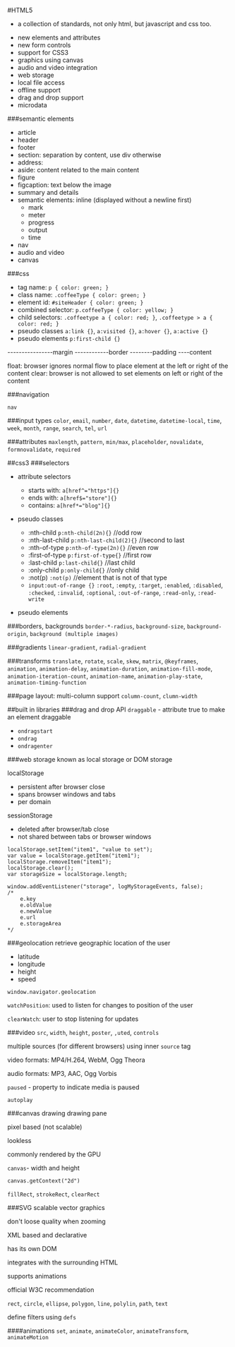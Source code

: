 #HTML5
- a collection of standards, not only html, but javascript and css too.

* new elements and attributes
* new form controls
* support for CSS3
* graphics using canvas
* audio and video integration
* web storage
* local file access
* offline support
* drag and drop support
* microdata

###semantic elements
- article
- header
- footer
- section: separation by content, use div otherwise
- address: 
- aside: content related to the main content
- figure
- figcaption: text below the image
- summary and details
- semantic elements: inline (displayed without a newline first)
    * mark
    * meter
    * progress
    * output
    * time
- nav
- audio and video
- canvas

###css
- tag name: `p { color: green; }`
- class name: `.coffeeType { color: green; }`
- element id: `#siteHeader { color: green; }`
- combined selector: `p.coffeeType { color: yellow; }`
- child selectors: `.coffeetype a { color: red; }`, `.coffeetype > a { color: red; }`
- pseudo classes `a:link {}`, `a:visited {}`, `a:hover {}`, `a:active {}`
- pseudo elements `p:first-child {}`

----------------margin
    ------------border
        --------padding
            ----content

float: browser ignores normal flow to place element at the left or right of the content
clear: browser is not allowed to set elements on left or right of the content

###navigation

`nav`

###input types
`color`, `email`, `number`, `date`, `datetime`, `datetime-local`, `time`, `week`, `month`, `range`, `search`, `tel`, `url`

###attributes
`maxlength`, `pattern`, `min/max`, `placeholder`, `novalidate`, `formnovalidate`, `required`

##css3
###selectors
* attribute selectors
    - starts with: `a[href^="https"]{}`
    - ends with: `a[href$="store"]{}`
    - contains: `a[href*="blog"]{}`
    
* pseudo classes
    - :nth-child `p:nth-child(2n){}` //odd row
    - :nth-last-child `p:nth-last-child(2){}` //second to last
    - :nth-of-type `p:nth-of-type(2n){}` //even row
    - :first-of-type `p:first-of-type{}` //first row
    - :last-child `p:last-child{}` //last child
    - :only-child `p:only-child{}` //only child
    - :not(p) `:not(p)` //element that is not of that type
    - `input:out-of-range {}` 
`:root`, `:empty`, `:target`, `:enabled`, `:disabled`, `:checked`, `:invalid`, `:optional`, `:out-of-range`, `:read-only`, `:read-write`
    
    
* pseudo elements

###borders, backgrounds
`border-*-radius`, `background-size`, `background-origin`, `background (multiple images)`

###gradients
`linear-gradient`, `radial-gradient`

###transforms
`translate`, `rotate`, `scale`, `skew`, `matrix`, `@keyframes`, `animation`, `animation-delay`, `animation-duration`, `animation-fill-mode`, `animation-iteration-count`, `animation-name`, `animation-play-state`, `animation-timing-function`

###page layout: multi-column support
`column-count`, `clumn-width`

##built in libraries
###drag and drop API
`draggable` - attribute true to make an element draggable

- `ondragstart`
- `ondrag`
- `ondragenter`

###web storage
known as local storage or DOM storage

localStorage
- persistent after browser close
- spans browser windows and tabs
- per domain

sessionStorage
- deleted after browser/tab close
- not shared between tabs or browser windows

```
localStorage.setItem("item1", "value to set");
var value = localStorage.getItem("item1");
localStorage.removeItem("item1");
localStorage.clear();
var storageSize = localStorage.length;

window.addEventListener("storage", logMyStorageEvents, false);
/*
    e.key
    e.oldValue
    e.newValue
    e.url
    e.storageArea
*/
```

###geolocation
retrieve geographic location of the user
- latitude
- longitude
- height
- speed

`window.navigator.geolocation`

`watchPosition`: used to listen for changes to position of the user

`clearWatch`: user to stop listening for updates

###video
`src`, `width`, `height`, `poster`, `,uted`, `controls`

multiple sources (for different browsers) using inner `source` tag

video formats: MP4/H.264, WebM, Ogg Theora

audio formats: MP3, AAC, Ogg Vorbis

`paused` - property to indicate media is paused

`autoplay`

###canvas drawing
drawing pane

pixel based (not scalable)

lookless

commonly rendered by the GPU

`canvas`- width and height

`canvas.getContext("2d")`

`fillRect`, `strokeRect`, `clearRect`

###SVG
scalable vector graphics

don't loose quality when zooming

XML based and declarative

has its own DOM

integrates with the surrounding HTML

supports animations

official W3C recommendation

`rect`, `circle`, `ellipse`, `polygon`, `line`, `polylin`, `path`, `text`

define filters using `defs`

####animations
`set`, `animate`, `animateColor`, `animateTransform`, `animateMotion`
